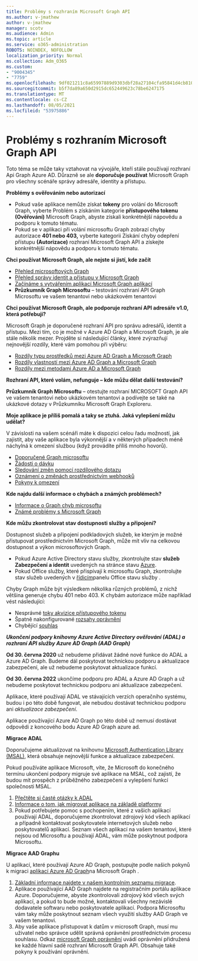 ```yaml
---
title: Problémy s rozhraním Microsoft Graph API
ms.author: v-jmathew
author: v-jmathew
manager: scotv
ms.audience: Admin
ms.topic: article
ms.service: o365-administration
ROBOTS: NOINDEX, NOFOLLOW
localization_priority: Normal
ms.collection: Adm_O365
ms.custom:
- "9004345"
- "7759"
ms.openlocfilehash: 9df021211c8a65997889d9303dbf28a27104cfa95841d4cb810427c652ba0784
ms.sourcegitcommit: b5f7da89a650d2915dc652449623c78be6247175
ms.translationtype: MT
ms.contentlocale: cs-CZ
ms.lasthandoff: 08/05/2021
ms.locfileid: "53975886"
---
```

# <a name="microsoft-graph-api-issues"></a>Problémy s rozhraním Microsoft Graph API

Toto téma se může taky vztahovat na vývojáře, kteří stále používají rozhraní Api Graph Azure AD. Důrazně se ale **doporučuje používat** Microsoft Graph pro všechny scénáře správy adresáře, identity a přístupu.

**Problémy s ověřováním nebo autorizací**

- Pokud vaše aplikace nemůže získat **tokeny** pro volání do Microsoft Graph, vyberte Problém s získáním kategorie **přístupového tokenu (Ověřování)** Microsoft Graph, abyste získali konkrétnější nápovědu a podporu k tomuto tématu.
- Pokud se v aplikaci při volání microsoftu Graph zobrazí chyby autorizace **401 nebo 403,** vyberte kategorii Získání chyby odepření přístupu **(Autorizace)** rozhraní Microsoft Graph API a získejte konkrétnější nápovědu a podporu k tomuto tématu.

**Chci používat Microsoft Graph, ale nejste si jistí, kde začít**

- [Přehled microsoftových Graph](https://docs.microsoft.com/graph/overview)
- [Přehled správy identit a přístupu v Microsoft Graph](https://docs.microsoft.com/graph/azuread-identity-access-management-concept-overview)
- [Začínáme s vytvářením aplikací Microsoft Graph aplikací](https://docs.microsoft.com/graph/)
- **Průzkumník Graph Microsoftu** – testování rozhraní API Graph Microsoftu ve vašem tenantovi nebo ukázkovém tenantovi

**Chci používat Microsoft Graph, ale podporuje rozhraní API adresáře v1.0, která potřebuji?**

Microsoft Graph je doporučené rozhraní API pro správu adresářů, identit a přístupu. Mezi tím, co je možné v Azure AD Graph a Microsoft Graph, je ale stále několik mezer. Projděte si následující články, které zvýrazňují nejnovější rozdíly, které vám pomohou při výběru:

- [Rozdíly typu prostředků mezi Azure AD Graph a Microsoft Graph](https://docs.microsoft.com/graph/migrate-azure-ad-graph-resource-differences)
- [Rozdíly vlastností mezi Azure AD Graph a Microsoft Graph](https://docs.microsoft.com/graph/migrate-azure-ad-graph-property-differences)
- [Rozdíly mezi metodami Azure AD a Microsoft Graph](https://docs.microsoft.com/graph/migrate-azure-ad-graph-method-differences)

**Rozhraní API, které volám, nefunguje – kde můžu dělat další testování?**

**Průzkumník Graph Microsoftu** – otestujte rozhraní MICROSOFT Graph API ve vašem tenantovi  nebo ukázkovém tenantovi a podívejte se také na ukázkové dotazy v Průzkumníku Microsoft Graph Exploreru.

**Moje aplikace je příliš pomalá a taky se ztuhá. Jaká vylepšení můžu udělat?**

V závislosti na vašem scénáři máte k dispozici celou řadu možností, jak zajistit, aby vaše aplikace byla výkonnější a v některých případech méně náchylná k omezení službou (když provádíte příliš mnoho hovorů).

- [Doporučené Graph microsoftu](https://docs.microsoft.com/graph/best-practices-concept)
- [Žádosti o dávku](https://docs.microsoft.com/graph/json-batching)
- [Sledování změn pomocí rozdílového dotazu](https://docs.microsoft.com/graph/delta-query-overview)
- [Oznámení o změnách prostřednictvím webhooků](https://docs.microsoft.com/graph/webhooks)
- [Pokyny k omezení](https://docs.microsoft.com/graph/throttling)

**Kde najdu další informace o chybách a známých problémech?**

- [Informace o Graph chyb microsoftu](https://docs.microsoft.com/graph/errors)
- [Známé problémy s Microsoft Graph](https://docs.microsoft.com/graph/known-issues)

**Kde můžu zkontrolovat stav dostupnosti služby a připojení?**

Dostupnost služeb a připojení podkladových služeb, ke kterým je možné přistupovat prostřednictvím Microsoft Graph, může mít vliv na celkovou dostupnost a výkon microsoftových Graph.

- Pokud Azure Active Directory stavu služby, zkontrolujte stav **služeb Zabezpečení a identit** uvedených na stránce stavu [Azure](https://azure.microsoft.com/status/).
- Pokud Office služby, které přispívají k microsoftu Graph, zkontrolujte stav služeb uvedených v [řídicím](https://portal.office.com/adminportal/home#/servicehealth)panelu Office stavu služby .

Chyby Graph může být výsledkem několika různých problémů, z nichž většina generuje chybu 401 nebo 403. K chybám autorizace může například vést následující:

- Nesprávné [toky akvizice přístupového tokenu](https://docs.microsoft.com/azure/active-directory/develop/active-directory-authentication-scenarios)
- Špatně nakonfigurované [rozsahy oprávnění](https://docs.microsoft.com/azure/active-directory/develop/active-directory-v2-scopes)
- Chybějící [souhlas](https://docs.microsoft.com/azure/active-directory/develop/active-directory-devhowto-multi-tenant-overview#understanding-user-and-admin-consent)

***Ukončení podpory knihovny Azure Active Directory ověřování (ADAL) a rozhraní API služby Azure AD Graph (AAD Graph)***

**Od 30. června 2020** už nebudeme přidávat žádné nové funkce do ADAL a Azure AD Graph. Budeme dál poskytovat technickou podporu a aktualizace zabezpečení, ale už nebudeme poskytovat aktualizace funkcí.

**Od 30. června 2022** ukončíme podporu pro ADAL a Azure AD Graph a už nebudeme poskytovat technickou podporu ani aktualizace zabezpečení.

Aplikace, které používají ADAL ve stávajících verzích operačního systému, budou i po této době fungovat, ale nebudou dostávat technickou podporu ani *aktualizace zabezpečení*.

Aplikace používající Azure AD Graph po této době už nemusí dostávat odpovědi z koncového bodu Azure AD Graph azure ad.

**Migrace ADAL**

Doporučujeme aktualizovat na knihovnu [Microsoft Authentication Library (MSAL)](https://docs.microsoft.com/azure/active-directory/develop/v2-overview), která obsahuje nejnovější funkce a aktualizace zabezpečení.

Pokud používáte aplikace Microsoft, víte, že Microsoft do konečného termínu ukončení podpory migruje své aplikace na MSAL, což zajistí, že budou mít prospěch z průběžného zabezpečení a vylepšení funkcí společnosti MSAL.

1. [Přečtěte si časté otázky k ADAL](https://docs.microsoft.com/azure/active-directory/develop/msal-migration#frequently-asked-questions-faq)
2. [Informace o tom, jak migrovat aplikace na základě platformy](https://docs.microsoft.com/azure/active-directory/develop/msal-migration#frequently-asked-questions-faq)
3. Pokud potřebujete pomoc s pochopením, které z vašich aplikací používají ADAL, doporučujeme zkontrolovat zdrojový kód všech aplikací a případně kontaktovat poskytovatele internetových služeb nebo poskytovatelů aplikací. Seznam všech aplikací na vašem tenantovi, které nejsou od Microsoftu a používají ADAL, vám může poskytnout podpora Microsoftu.

**Migrace AAD Graphu**

U aplikací, které používají Azure AD Graph, postupujte podle našich pokynů k migraci [aplikací Azure AD Graph](https://docs.microsoft.com/graph/migrate-azure-ad-graph-overview)na Microsoft Graph .

1. [Základní informace najdete v našem kontrolním seznamu migrace](https://docs.microsoft.com/graph/migrate-azure-ad-graph-planning-checklist).
2. Aplikace používající AAD Graph najdete na registračním portálu aplikace Azure. Doporučujeme, abyste zkontrolovali zdrojový kód všech svých aplikací, a pokud to bude možné, kontaktovali všechny nezávislé dodavatele softwaru nebo poskytovatele aplikací. Podpora Microsoftu vám taky může poskytnout seznam všech využití služby AAD Graph ve vašem tenantovi.
3. Aby vaše aplikace přistupovat k datům v microsoft Graph, musí mu uživatel nebo správce udělit správná oprávnění prostřednictvím procesu souhlasu. Odkaz [microsoft Graph oprávnění](https://docs.microsoft.com/graph/permissions-reference) uvádí oprávnění přidružená ke každé hlavní sadě rozhraní Microsoft Graph API. Obsahuje také pokyny k používání oprávnění.
